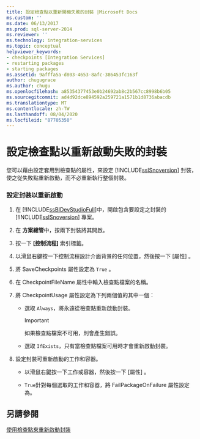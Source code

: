 ```yaml
---
title: 設定檢查點以重新開機失敗的封裝 |Microsoft Docs
ms.custom: ''
ms.date: 06/13/2017
ms.prod: sql-server-2014
ms.reviewer: ''
ms.technology: integration-services
ms.topic: conceptual
helpviewer_keywords:
- checkpoints [Integration Services]
- restarting packages
- starting packages
ms.assetid: 9afffa5a-d803-4653-8afc-386453fc163f
author: chugugrace
ms.author: chugu
ms.openlocfilehash: a85354377453e0b24692ab8c2b567cc8998b6b05
ms.sourcegitcommit: ad4d92dce894592a259721a1571b1d8736abacdb
ms.translationtype: MT
ms.contentlocale: zh-TW
ms.lasthandoff: 08/04/2020
ms.locfileid: "87705350"
---
```

# <a name="configure-checkpoints-for-restarting-a-failed-package"></a>設定檢查點以重新啟動失敗的封裝
  您可以藉由設定套用到檢查點的屬性，來設定 [!INCLUDE[ssISnoversion](../includes/ssisnoversion-md.md)] 封裝，使之從失敗點重新啟動，而不必重新執行整個封裝。  
  
### <a name="to-configure-a-package-to-restart"></a>設定封裝以重新啟動  
  
1.  在 [!INCLUDE[ssBIDevStudioFull](../includes/ssbidevstudiofull-md.md)]中，開啟包含要設定之封裝的 [!INCLUDE[ssISnoversion](../includes/ssisnoversion-md.md)] 專案。  
  
2.  在 **方案總管**中，按兩下封裝將其開啟。  
  
3.  按一下 **[控制流程]** 索引標籤。  
  
4.  以滑鼠右鍵按一下控制流程設計介面背景的任何位置，然後按一下 [屬性]  。  
  
5.  將 SaveCheckpoints 屬性設定為 `True` 。  
  
6.  在 CheckpointFileName 屬性中輸入檢查點檔案的名稱。  
  
7.  將 CheckpointUsage 屬性設定為下列兩個值的其中一個：  
  
    -   選取 `Always`，將永遠從檢查點重新啟動封裝。  
  
        > [!IMPORTANT]  
        >  如果檢查點檔案不可用，則會產生錯誤。  
  
    -   選取 `IfExists`，只有當檢查點檔案可用時才會重新啟動封裝。  
  
8.  設定封裝可重新啟動的工作和容器。  
  
    -   以滑鼠右鍵按一下工作或容器，然後按一下 [屬性]  。  
  
    -   `True`針對每個選取的工作和容器，將 FailPackageOnFailure 屬性設定為。  
  
## <a name="see-also"></a>另請參閱  
 [使用檢查點來重新啟動封裝](packages/restart-packages-by-using-checkpoints.md)  
  
  
